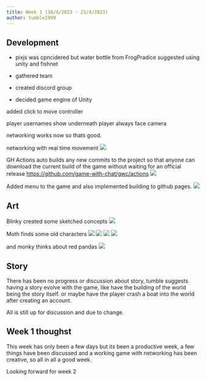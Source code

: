 ```yaml
---
title: Week 1 (18/4/2023 - 21/4/2023)
author: tumble1999
---
```


## Development
* pixjs was cpncidered but water bottle from FrogPradice suggested using unity and fishnet

* gathered team
* created discord group
* decided game engine of Unity

added click to move controller

player usernames show underneath player always face camera

networking works now so thats good.

networking with real time movement
![](uploads/week1/net.webp)

GH Actions auto builds any new commits to the project so that anyone can download the current build of the game without waiting for an official release 
https://github.com/game-with-chat/gwc/actions
![](uploads/week1/gh-actions.png)

Added menu to the game and also implemented building to github pages. 
![](uploads/week1/menu.webp)



## Art
Blinky created some sketched concepts
![](uploads/week1/concepts.webp)

Moth finds some old characters
![](uploads/week1/moth_1.webp)
![](uploads/week1/moth_2.webp)
![](uploads/week1/moth_3.webp)
![](uploads/week1/moth_4.webp)


and monky thinks about red pandas
![](uploads/week1/panda.webp)

## Story
There has been no progress or discussion about story, tumble suggests having a story evolve with the game, like have the building of the world being the story itself. or maybe have the player crash a boat into the world after creating an account.

All is still up for discussion and due to change.

## Week 1 thoughst
This week has only been a few days but its been a productive week, a few things have been discussed and a working game with networking has been creative, so all in all a good week.


Looking forward for week 2